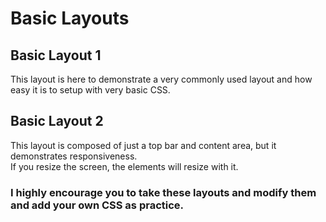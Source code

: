 # Basic Layouts

## Basic Layout 1
This layout is here to demonstrate a very commonly used layout and how easy it is to setup with very basic CSS.

## Basic Layout 2
This layout is composed of just a top bar and content area, but it demonstrates responsiveness.  
If you resize the screen, the elements will resize with it.

### I highly encourage you to take these layouts and modify them and add your own CSS as practice.
